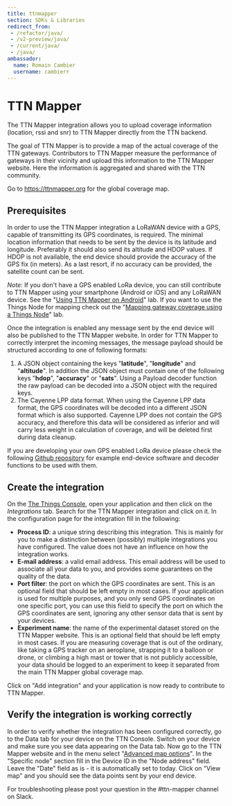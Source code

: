 ```yaml
---
title: ttnmapper
section: SDKs & Libraries
redirect_from:
 - /refactor/java/
 - /v2-preview/java/
 - /current/java/
 - /java/
ambassador:
  name: Romain Cambier
  username: cambierr
---
```



# TTN Mapper
The TTN Mapper integration allows you to upload coverage information (location, rssi and snr) to TTN Mapper directly from the TTN backend.

The goal of TTN Mapper is to provide a map of the actual coverage of the TTN gateways. Contributors to TTN Mapper measure the performance of gateways in their vicinity and upload this information to the TTN Mapper website. Here the information is aggregated and shared with the TTN community.

Go to https://ttnmapper.org for the global coverage map.

## Prerequisites
In order to use the TTN Mapper integration a LoRaWAN device with a GPS, capable of transmitting its GPS coordinates, is required. The minimal location information that needs to be sent by the device is its latitude and longitude. Preferably it should also send its altitude and HDOP values. If HDOP is not available, the end device should provide the accuracy of the GPS fix (in meters). As a last resort, if no accuracy can be provided, the satellite count can be sent.

*Note*: If you don't have a GPS enabled LoRa device, you can still contribute to TTN Mapper using your smartphone (Android or iOS) and any LoRaWAN device. See the "[Using TTN Mapper on Android](https://www.thethingsnetwork.org/labs/story/using-ttnmapper-on-android)" lab. If you want to use the Things Node for mapping check out the "[Mapping gateway coverage using a Things Node](https://www.thethingsnetwork.org/labs/story/mapping-gateway-coverage-using-a-things-node)" lab.

Once the integration is enabled any message sent by the end device will also be published to the TTN Mapper website. In order for TTN Mapper to correctly interpret the incoming messages, the message payload should be structured according to one of following formats:
1. A JSON object containing the keys "**latitude**", "**longitude**" and "**altitude**". In addition the JSON object must contain one of the following keys "**hdop**", "**accuracy**" or "**sats**". Using a Payload decoder function the raw payload can be decoded into a JSON object with the required keys.
2. The Cayenne LPP data format. When using the Cayenne LPP data format, the GPS coordinates will be decoded into a different JSON format which is also supported. Cayenne LPP does not contain the GPS accuracy, and therefore this data will be considered as inferior and will carry less weight in calculation of coverage, and will be deleted first during data cleanup.

If you are developing your own GPS enabled LoRa device please check the following [Github repository](https://github.com/ttnmapper/gps-node-examples) for example end-device software and decoder functions to be used with them.

## Create the integration
On the [The Things Console](https://console.thethingsnetwork.org/), open your application and then click on the *Integrations* tab. Search for the TTN Mapper integration and click on it. In the configuration page for the integration fill in the following:

* **Process ID**: a unique string describing this integration. This is mainly for you to make a distinction between (possibly) multiple integrations you have configured. The value does not have an influence on how the integration works.
* **E-mail address**: a valid email address. This email address will be used to associate all your data to you, and provides some guarantees on the quality of the data.
* **Port filter**: the port on which the GPS coordinates are sent. This is an optional field that should be left empty in most cases. If your application is used for multiple purposes, and you only send GPS coordinates on one specific port, you can use this field to specify the port on which the GPS coordinates are sent, ignoring any other sensor data that is sent by your devices.
* **Experiment name**: the name of the experimental dataset stored on the TTN Mapper website. This is an optional field that should be left empty in most cases. If you are measuring coverage that is out of the ordinary, like taking a GPS tracker on an aeroplane, strapping it to a balloon or drone, or climbing a high mast or tower that is not publicly accessible, your data should be logged to an experiment to keep it separated from the main TTN Mapper global coverage map.

Click on "Add integration" and your application is now ready to contribute to TTN Mapper.

## Verify the integration is working correctly

In order to verify whether the integration has been configured correctly, go to the Data tab for your device on the TTN Console. Switch on your device and make sure you see data appearing on the Data tab. Now go to the TTN Mapper website and in the menu select "[Advanced map options](https://ttnmapper.org/special_maps.php)". In the "Specific node" section fill in the Device ID in the "Node address" field. Leave the "Date" field as is - it is automatically set to today. Click on "View map" and you should see the data points sent by your end device.

For troubleshooting please post your question in the #ttn-mapper channel on Slack.

